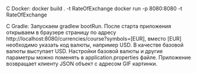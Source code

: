 С Docker:
docker build . -t RateOfExchange
docker run -p 8080:8080 -t RateOfExchange

С Gradle:
Запускаем gradlew bootRun.
После старта приложения открываем в браузере страницу по адресу http://localhost:8080/currencies/course?symbols=[EUR], 
вместо [EUR] необходимо указать код валюты, например USD. В качестве базовой валюты выступает USD. 
Настройки базовой валюты и другие параметры можно поменять в application.properties файле. 
Приложение возвращает клиенту JSON объект c адресом GIF картинки.
